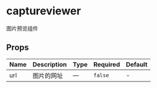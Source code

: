 # captureviewer

图片预览组件

## Props

<!-- @vuese:captureviewer:props:start -->
|Name|Description|Type|Required|Default|
|---|---|---|---|---|
|url|图片的网址|—|`false`|-|

<!-- @vuese:captureviewer:props:end -->


